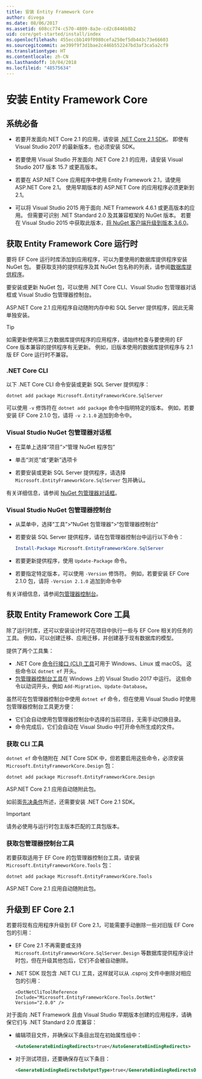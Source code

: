 ```yaml
---
title: 安装 Entity Framework Core
author: divega
ms.date: 08/06/2017
ms.assetid: 608cc774-c570-4809-8a3e-cd2c8446b8b2
uid: core/get-started/install/index
ms.openlocfilehash: 455eccbb149f0980cefa250ef5db443c73e66603
ms.sourcegitcommit: ae399f9f3d1bae2c446b552247bd3af3ca5a2cf9
ms.translationtype: HT
ms.contentlocale: zh-CN
ms.lasthandoff: 10/04/2018
ms.locfileid: "48575634"
---
```

# <a name="installing-entity-framework-core"></a>安装 Entity Framework Core

## <a name="prerequisites"></a>系统必备

* 若要开发面向.NET Core 2.1 的应用，请安装 [.NET Core 2.1 SDK](https://www.microsoft.com/net/download/core)。 即使有 Visual Studio 2017 的最新版本，也必须安装 SDK。

* 若要使用 Visual Studio 开发面向 .NET Core 2.1 的应用，请安装 Visual Studio 2017 版本 15.7 或更高版本。

* 若要在 ASP.NET Core 应用程序中使用 Entity Framework 2.1，请使用 ASP.NET Core 2.1。 使用早期版本的 ASP.NET Core 的应用程序必须更新到 2.1。

* 可以将 Visual Studio 2015 用于面向 .NET Framework 4.6.1 或更高版本的应用。 但需要可识别 .NET Standard 2.0 及其兼容框架的 NuGet 版本。 若要在 Visual Studio 2015 中获取此版本，[将 NuGet 客户端升级到版本 3.6.0](https://www.nuget.org/downloads)。

## <a name="get-the-entity-framework-core-runtime"></a>获取 Entity Framework Core 运行时

要将 EF Core 运行时库添加到应用程序，可以为要使用的数据库提供程序安装 NuGet 包。 要获取支持的提供程序及其 NuGet 包名称的列表，请参阅[数据库提供程序](../../providers/index.md)。

要安装或更新 NuGet 包，可以使用 .NET Core CLI、Visual Studio 包管理器对话框或 Visual Studio 包管理器控制台。

ASP.NET Core 2.1 应用程序自动随附内存中和 SQL Server 提供程序，因此无需单独安装。

> [!TIP]  
> 如需更新使用第三方数据库提供程序的应用程序，请始终检查与要使用的 EF Core 版本兼容的提供程序有无更新。 例如，旧版本使用的数据库提供程序与 2.1 版 EF Core 运行时不兼容。  

### <a name="net-core-cli"></a>.NET Core CLI

以下 .NET Core CLI 命令安装或更新 SQL Server 提供程序：

``` Console
dotnet add package Microsoft.EntityFrameworkCore.SqlServer
```

可以使用 `-v` 修饰符在 `dotnet add package` 命令中指明特定的版本。 例如，若要安装 EF Core 2.1.0 包，请将 `-v 2.1.0` 追加到命令中。

### <a name="visual-studio-nuget-package-manager-dialog"></a>Visual Studio NuGet 包管理器对话框

* 在菜单上选择“项目”>“管理 NuGet 程序包”

* 单击“浏览”或“更新”选项卡

* 若要安装或更新 SQL Server 提供程序，请选择 `Microsoft.EntityFrameworkCore.SqlServer` 包并确认。

有关详细信息，请参阅 [NuGet 包管理器对话框](https://docs.microsoft.com/nuget/tools/package-manager-ui)。

### <a name="visual-studio-nuget-package-manager-console"></a>Visual Studio NuGet 包管理器控制台

* 从菜单中，选择“工具”>“NuGet 包管理器”>“包管理器控制台”

* 若要安装 SQL Server 提供程序，请在包管理器控制台中运行以下命令：

  ``` PowerShell  
  Install-Package Microsoft.EntityFrameworkCore.SqlServer
  ```
* 若要更新提供程序，使用 `Update-Package` 命令。

* 若要指定特定版本，可以使用 `-Version` 修饰符。 例如，若要安装 EF Core 2.1.0 包，请将 `-Version 2.1.0` 追加到命令中

有关详细信息，请参阅[包管理器控制台](https://docs.microsoft.com/nuget/tools/package-manager-console)。

## <a name="get-entity-framework-core-tools"></a>获取 Entity Framework Core 工具

除了运行时库，还可以安装设计时可在项目中执行一些与 EF Core 相关的任务的工具。 例如，可以创建迁移、应用迁移，并创建基于现有数据库的模型。

提供了两个工具集：
* .NET Core [命令行接口 (CLI) 工具](../../miscellaneous/cli/dotnet.md)可用于 Windows、Linux 或 macOS。 这些命令以 `dotnet ef` 开头。 
* [包管理器控制台工具](../../miscellaneous/cli/powershell.md)在 Windows 上的 Visual Studio 2017 中运行。 这些命令以动词开头，例如 `Add-Migration`、`Update-Database`。

虽然可在包管理器控制台中使用 `dotnet ef` 命令，但在使用 Visual Studio 时使用包管理器控制台工具更方便：
* 它们会自动使用包管理器控制台中选择的当前项目，无需手动切换目录。  
* 命令完成后，它们会自动在 Visual Studio 中打开命令所生成的文件。

<a name="cli"></a>

### <a name="get-the-cli-tools"></a>获取 CLI 工具

`dotnet ef` 命令随附在 .NET Core SDK 中，但若要启用这些命令，必须安装 `Microsoft.EntityFrameworkCore.Design` 包：

 ``` Console    
dotnet add package Microsoft.EntityFrameworkCore.Design 
``` 

ASP.NET Core 2.1 应用自动随附此包。

如前面[先决条件](#prerequisites)所述，还需要安装 .NET Core 2.1 SDK。

> [!IMPORTANT]      
> 请务必使用与运行时包主版本匹配的工具包版本。

### <a name="get-the-package-manager-console-tools"></a>获取包管理器控制台工具

若要获取适用于 EF Core 的包管理器控制台工具，请安装 `Microsoft.EntityFrameworkCore.Tools` 包：

 ``` Console    
dotnet add package Microsoft.EntityFrameworkCore.Tools
``` 

ASP.NET Core 2.1 应用自动随附此包。

## <a name="upgrading-to-ef-core-21"></a>升级到 EF Core 2.1

若要将现有应用程序升级到 EF Core 2.1，可能需要手动删除一些对旧版 EF Core 包的引用：

* EF Core 2.1 不再需要或支持 `Microsoft.EntityFrameworkCore.SqlServer.Design` 等数据库提供程序设计时包，但在升级其他包后，它们不会被自动删除。

* .NET SDK 现包含 .NET CLI 工具，这样就可以从 .csproj 文件中删除对相应包的引用：

  ```
  <DotNetCliToolReference Include="Microsoft.EntityFrameworkCore.Tools.DotNet" Version="2.0.0" />
  ```

对于面向 .NET Framework 且由 Visual Studio 早期版本创建的应用程序，请确保它们与 .NET Standard 2.0 库兼容：

  * 编辑项目文件，并确保以下条目出现在初始属性组中：

    ``` xml
    <AutoGenerateBindingRedirects>true</AutoGenerateBindingRedirects>
    ```

  * 对于测试项目，还要确保存在以下条目：

    ``` xml
    <GenerateBindingRedirectsOutputType>true</GenerateBindingRedirectsOutputType>
    ```
